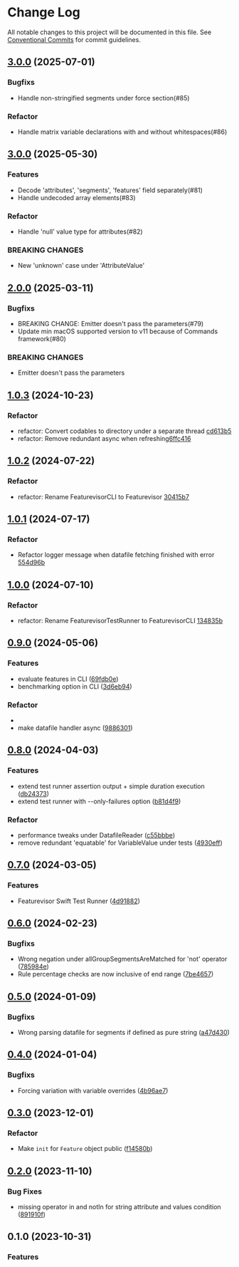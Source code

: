 # Change Log

All notable changes to this project will be documented in this file.
See [Conventional Commits](https://conventionalcommits.org) for commit guidelines.

## [3.0.0](https://github.com/featurevisor/featurevisor-swift/compare/3.0.0...3.1.0) (2025-07-01)

### Bugfixs
* Handle non-stringified segments under force section(#85)

### Refactor
* Handle matrix variable declarations with and without whitespaces(#86)

## [3.0.0](https://github.com/featurevisor/featurevisor-swift/compare/2.0.0...3.0.0) (2025-05-30)

### Features
* Decode 'attributes', 'segments', 'features'  field separately(#81)
* Handle undecoded array elements(#83)

### Refactor
* Handle 'null' value type for attributes(#82)

### BREAKING CHANGES
* New 'unknown' case under 'AttributeValue'

## [2.0.0](https://github.com/featurevisor/featurevisor-swift/compare/1.0.3...2.0.0) (2025-03-11)

### Bugfixs

* BREAKING CHANGE: Emitter doesn't pass the parameters(#79)
* Update min macOS supported version to v11 because of Commands framework(#80)

### BREAKING CHANGES
* Emitter doesn't pass the parameters

## [1.0.3](https://github.com/featurevisor/featurevisor-swift/compare/1.0.2...1.0.3) (2024-10-23)

### Refactor

* refactor: Convert codables to directory under a separate thread [cd613b5](https://github.com/featurevisor/featurevisor-swift/commit/cd613b5e072c2359c636475b4efc4dffa07f2dd1)
* refactor: Remove redundant async when refreshing[6ffc416](https://github.com/featurevisor/featurevisor-swift/commit/6ffc4167d05b3934a8f82f7a0a49c02d72eec7a8)

## [1.0.2](https://github.com/featurevisor/featurevisor-swift/compare/1.0.1...1.0.2) (2024-07-22)

### Refactor

* refactor: Rename FeaturevisorCLI to Featurevisor [30415b7](https://github.com/featurevisor/featurevisor-swift/pull/73/commits/30415b7afe94cf07f27f75873f6f3a26bf6ada2e)


## [1.0.1](https://github.com/featurevisor/featurevisor-swift/compare/1.0.0...1.0.1) (2024-07-17)

### Refactor

* Refactor logger message when datafile fetching finished with error [554d96b](https://github.com/featurevisor/featurevisor-swift/commit/554d96b86da8d22554f9a6d40ab99121aae9504a)

## [1.0.0](https://github.com/featurevisor/featurevisor-swift/compare/0.9.0...1.0.0) (2024-07-10)

### Refactor

* refactor: Rename FeaturevisorTestRunner to FeaturevisorCLI [134835b](https://github.com/featurevisor/featurevisor-swift/pull/73/commits/134835b1c3e457f0fca4bfcd4fd476578e1707f7)

## [0.9.0](https://github.com/featurevisor/featurevisor-swift/compare/0.8.0...0.9.0) (2024-05-06)

### Features

* evaluate features in CLI ([69fdb0e](https://github.com/featurevisor/featurevisor-swift/commit/69fdb0ec3fd8b029d689669553e18558b1f7e0f7))
* benchmarking option in CLI ([3d6eb94](https://github.com/featurevisor/featurevisor-swift/commit/3d6eb941f5d5d7ce0845d32b6ada23cde2274d83))

### Refactor
*
* make datafile handler async ([9886301](https://github.com/featurevisor/featurevisor-swift/commit/988630114365303c1e16f1f06853ed8ca4d9df2e))

## [0.8.0](https://github.com/featurevisor/featurevisor-swift/compare/0.7.0...0.8.0) (2024-04-03)

### Features

* extend test runner assertion output + simple duration execution ([db24373](https://github.com/featurevisor/featurevisor-swift/commit/db243731c715d92a70b9a92ccbae2f6f33aed5b4))
* extend test runner with --only-failures option ([b81d4f9](https://github.com/featurevisor/featurevisor-swift/commit/b81d4f926fa0327f54e5996f578a165f5879041e))

### Refactor

* performance tweaks under DatafileReader ([c55bbbe](https://github.com/featurevisor/featurevisor-swift/commit/c55bbbe1721cd2bff1d813c2ada7b8e07a8dada4))
* remove redundant 'equatable' for VariableValue under tests ([4930eff](https://github.com/featurevisor/featurevisor-swift/commit/4930effad385a77f1b9770f64ca32a820d157162))

## [0.7.0](https://github.com/featurevisor/featurevisor-swift/compare/0.6.0...0.7.0) (2024-03-05)

### Features

* Featurevisor Swift Test Runner ([4d91882](https://github.com/featurevisor/featurevisor-swift/commit/4d918822e52a83a40efb6c086900de87bb918a0e))

## [0.6.0](https://github.com/featurevisor/featurevisor-swift/compare/0.5.0...0.6.0) (2024-02-23)

### Bugfixs

* Wrong negation under allGroupSegmentsAreMatched for 'not' operator ([785984e](https://github.com/featurevisor/featurevisor-swift/commit/785984e9583b7b04eed10ad55c9687ae29ab4bb4))
* Rule percentage checks are now inclusive of end range ([7be4657](https://github.com/featurevisor/featurevisor-swift/commit/7be4657674a960ca252ce32b72930398cbf91028))

## [0.5.0](https://github.com/featurevisor/featurevisor-swift/compare/0.4.0...0.5.0) (2024-01-09)

### Bugfixs

*  Wrong parsing datafile for segments if defined as pure string ([a47d430](https://github.com/featurevisor/featurevisor-swift/commit/a47d4309aa0edbc9cea6b6c394f974e2da59fbc1))

## [0.4.0](https://github.com/featurevisor/featurevisor-swift/compare/0.3.0...0.4.0) (2024-01-04)

### Bugfixs

*  Forcing variation with variable overrides ([4b96ae7](https://github.com/featurevisor/featurevisor-swift/commit/4b96ae7f63823b0840ab9ed646b275bfc3671774))

## [0.3.0](https://github.com/featurevisor/featurevisor-swift/compare/0.2.0...0.3.0) (2023-12-01)

### Refactor

*  Make `init` for `Feature` object public  ([f14580b](https://github.com/featurevisor/featurevisor-swift/commit/f14580b1e1a67599b20d392e315831bc6ea7bd5a))

## [0.2.0](https://github.com/featurevisor/featurevisor-swift/compare/0.1.0...0.2.0) (2023-11-10)

### Bug Fixes

*  missing operator in and notIn for string attribute and values condition ([891910f](https://github.com/featurevisor/featurevisor-swift/commit/891910f6806e0cb3f5f6fad6cb1a67fb493842ea))

## 0.1.0 (2023-10-31)

### Features

